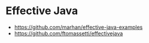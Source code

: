 # Effective Java
* https://github.com/marhan/effective-java-examples
* https://github.com/ftomassetti/effectivejava